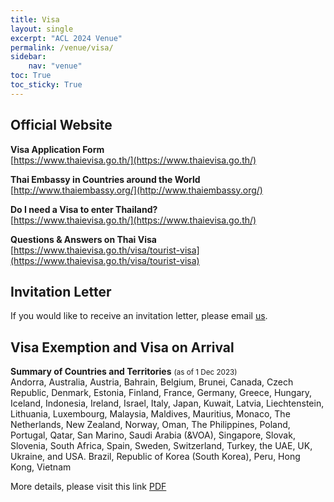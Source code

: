 ```yaml
---
title: Visa
layout: single
excerpt: "ACL 2024 Venue"
permalink: /venue/visa/
sidebar: 
    nav: "venue"
toc: True
toc_sticky: True
---
```

## Official Website
**Visa Application Form**<br>
[https://www.thaievisa.go.th/](https://www.thaievisa.go.th/)

**Thai Embassy in Countries around the World**<br>
[http://www.thaiembassy.org/](http://www.thaiembassy.org/)

**Do I need a Visa to enter Thailand?**<br>
[https://www.thaievisa.go.th/](https://www.thaievisa.go.th/)

**Questions & Answers on Thai Visa**<br>
[https://www.thaievisa.go.th/visa/tourist-visa](https://www.thaievisa.go.th/visa/tourist-visa)

## Invitation Letter
If you would like to receive an invitation letter, please email [us](mailto:thepchai.supnithi@nectec.or.th).


## Visa Exemption and Visa on Arrival

**Summary of Countries and Territories** <small>(as of 1 Dec 2023)</small><br>
Andorra, Australia, Austria, Bahrain, Belgium, Brunei, Canada, Czech Republic, Denmark, Estonia, Finland, France, Germany, Greece, Hungary, Iceland, Indonesia, Ireland, Israel, Italy, Japan, Kuwait, Latvia, Liechtenstein, Lithuania, Luxembourg, Malaysia, Maldives, Mauritius, Monaco, The Netherlands, New Zealand, Norway, Oman, The Philippines, Poland, Portugal, Qatar, San Marino, Saudi Arabia (&VOA), Singapore, Slovak, Slovenia, South Africa, Spain, Sweden, Switzerland, Turkey, the UAE, UK, Ukraine, and USA.
Brazil, Republic of Korea (South Korea), Peru, Hong Kong, Vietnam<br>

More details, please visit this link [PDF](https://image.mfa.go.th/mfa/0/zE6021nSnu/%E0%B9%80%E0%B8%AD%E0%B8%81%E0%B8%AA%E0%B8%B2%E0%B8%A3/VOA.pdf)
